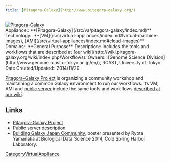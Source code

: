 ```yaml
---
title: [Pitagora-Galaxy](http://www.pitagora-galaxy.org/)
---
```

<div class='center'>
<a href='http://www.pitagora-galaxy.org/'><img src="/src/public-galaxy-servers/Pitagora.png" alt="Pitagora-Galaxy" /></a>
</div>





<div class='dictbox'>
 Appliance:: **[Pitagora-Galaxy](/src/va/pitagora-galaxy/index.md)**
 Technology:: **[VM](/src/virtual-appliances/index.md#virtual-machine-images), [AMI](/src/virtual-appliances/index.md#cloud-images)**
 Domains:: **General Purpose** 
 Description:: Includes the tools and workflows that are described at [our wiki](http://wiki.pitagora-galaxy.org/wiki/index.php/Workflows).
 Owners:: [Genome Science Division](http://www.genome.rcast.u-tokyo.ac.jp/en/), RCAST, University of Tokyo
 Date Created/Updated:: 2014/11/20
</div>

[Pitagora-Galaxy Project](http://www.pitagora-galaxy.org/) is organizing a community workshop and maintaining a common Galaxy environment to run our workflows. Its VM, AMI and [public server](http://try.pitagora-galaxy.org/galaxy/) include the same tools and workflows [described at our wiki](http://wiki.pitagora-galaxy.org/wiki/index.php/Workflows).

## Links

* [Pitagora-Galaxy Project](http://www.pitagora-galaxy.org/about_en)
* [Public server description](/src/public-galaxy-servers/index.md#pitagora-galaxy)
* [Building Galaxy Japan Community](PLACEHOLDER_ATTACHMENT_URL/src/documents/posters/2014PitagoraYanamaka.pdf), poster presented by Ryota	Yamanaka at Biological Data Science 2014, Cold Spring Harbor Laboratory.

[CategoryVirtualAppliance](/src/category-virtual-appliance/index.md)
